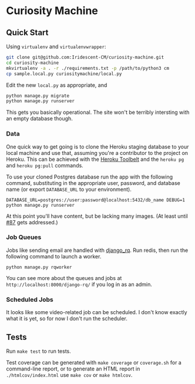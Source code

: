 # Curiosity Machine

## Quick Start

Using `virtualenv` and `virtualenvwrapper`:

```sh
git clone git@github.com:Iridescent-CM/curiosity-machine.git
cd curiosity-machine
mkvirtualenv -a . -r ./requirements.txt -p /path/to/python3 cm
cp sample.local.py curiositymachine/local.py
```

Edit the new `local.py` as appropriate, and

```sh
python manage.py migrate
python manage.py runserver
```

This gets you basically operational. The site won't be terribly intersting with an empty database though.

### Data

One quick way to get going is to clone the Heroku staging database to your local machine and use that, assuming you're
a contributor to the project on Heroku. This can be achieved with the [Heroku Toolbelt](https://toolbelt.heroku.com/) and
the `heroku pg` and `heroku pg:pull` commands.

To use your cloned Postgres database run the app with the following command, substituting in the appropriate user, password, and
database name (or export `DATABASE_URL` to your environment).

```shell
DATABASE_URL=postgres://user:password@localhost:5432/db_name DEBUG=1 python manage.py runserver
```

At this point you'll have content, but be lacking many images. (At least 
until [#87](https://github.com/Iridescent-CM/curiosity-machine/issues/87) gets addressed.)

### Job Queues

Jobs like sending email are handled with [django_rq]. Run redis, then run the following command to launch a worker.

```shell
python manage.py rqworker
```

You can see more about the queues and jobs at `http://localhost:8000/django-rq/` if you log in as an admin.

[django_rq]: http://python-rq.org/patterns/django/

### Scheduled Jobs

It looks like some video-related job can be scheduled. I don't know exactly what it is yet,
so for now I don't run the scheduler.

## Tests

Run `make test` to run tests.

Test coverage can be generated with `make coverage` or `coverage.sh` for a command-line report,
or to generate an HTML report in `./htmlcov/index.html` use `make cov` or `make htmlcov`.
